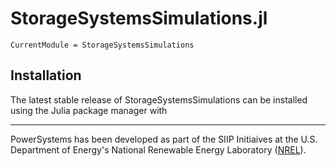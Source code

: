 # StorageSystemsSimulations.jl

```@meta
CurrentModule = StorageSystemsSimulations
```

## Installation

The latest stable release of StorageSystemsSimulations can be installed using the Julia package manager with

* * *

PowerSystems has been developed as part of the SIIP Initiaives at the U.S. Department of Energy's National Renewable Energy
Laboratory ([NREL](https://www.nrel.gov/)).
